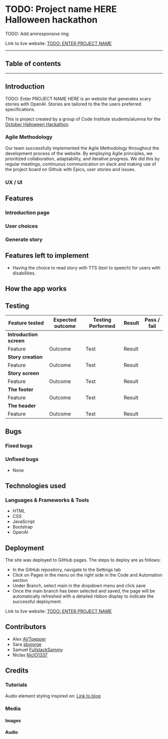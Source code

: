 # TODO: Project name HERE<br>Halloween hackathon

TODO: Add amiresponsive img

Link to live website: [TODO: ENTER PROJECT NAME](https://avtpepper.github.io/halloween-hackathon/)

<hr>

## Table of contents




<hr>

## Introduction

TODO: Enter PROJECT NAME HERE 
is an website that generates scary stories with OpenAI. Stories are tailored to the the users preferred specifications. 

This is project created by a group of Code Institute students/alumna for the [October Halloween Hackathon](https://hackathon.codeinstitute.net/hackathon/38/).

### Agile Methodology

Our team successfully implemented the Agile Methodology throughout the development process of the website. By employing Agile principles, we prioritized collaboration, adaptability, and iterative progress. We did this by regular meetings, continuous communication on slack and making use of the project board on Github with Epics, user stories and issues.

### UX / UI




## Features




### Introduction page

### User choices

### Generate story


## Features left to implement

- Having the choice to read story with TTS (text to speech) for users with disabilities.


## How the app works

## Testing

| Feature tested | Expected outcome | Testing Performed | Result | Pass / fail | 
| --- | --- | --- | --- | --- |
| **Introduction screen** |
| Feature | Outcome | Test | Result |  |
| **Story creation** |
| Feature | Outcome | Test | Result |  |
| **Story screen** |
| Feature | Outcome | Test | Result |  |
| **The footer** |
| Feature | Outcome | Test | Result |  |
| **The header** |
| Feature | Outcome | Test | Result |  |

## Bugs

### Fixed bugs


### Unfixed bugs
- None


## Technologies used

### Languages & Frameworks & Tools

- HTML
- CSS
- JavaScript
- Bootstrap
- OpenAI


## Deployment

The site was deployed to GitHub pages. The steps to deploy are as follows:
- In the GitHub repository, navigate to the Settings tab
- Click on Pages in the menu on the right side in the Code and Automation section
- Under Branch, select main in the dropdown menu and click save
- Once the main branch has been selected and saved, the page will be automatically refreshed with a detailed ribbon display to indicate the successful deployment.

Link to live website: [TODO: ENTER PROJECT NAME](https://avtpepper.github.io/halloween-hackathon/)

## Contributors

- Alex [AVTpepper](https://github.com/AVTpepper)
- Sara [sbojorge](https://github.com/sbojorge)
- Samuel [FullstackSammy](https://github.com/FullstackSammy)
- Niclas [NiclO1337](https://github.com/NiclO1337)

## Credits

### Tutorials

Audio element styling inspired on: [Link to blog](https://blog.shahednasser.com/how-to-style-an-audio-element/) 

### Media

#### Images


#### Audio